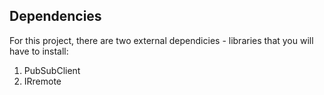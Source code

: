 ## Dependencies

For this project, there are two external dependicies - libraries that you will have to install:
1. PubSubClient
2. IRremote


